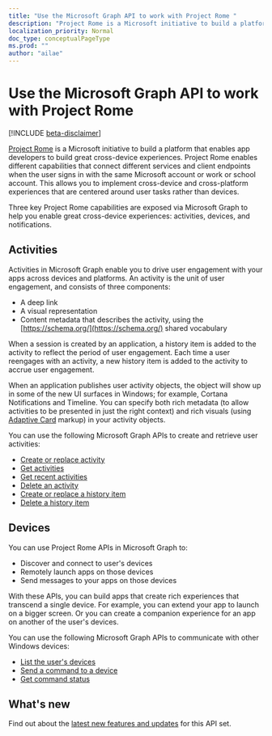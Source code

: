 ```yaml
---
title: "Use the Microsoft Graph API to work with Project Rome "
description: "Project Rome is a Microsoft initiative to build a platform that enables app developers to build great cross-device experiences. Project Rome enables different capabilities that connect different services and client endpoints when the user signs in with the same Microsoft account or work or school account. This allows you to implement cross-device and cross-platform experiences that are centered around user tasks rather than devices. "
localization_priority: Normal
doc_type: conceptualPageType
ms.prod: ""
author: "ailae"
---
```


# Use the Microsoft Graph API to work with Project Rome

[!INCLUDE [beta-disclaimer](../../includes/beta-disclaimer.md)]

[Project Rome](https://developer.microsoft.com/en-us/windows/project-rome) is a Microsoft initiative to build a platform that enables app developers to build great cross-device experiences. Project Rome enables different capabilities that connect different services and client endpoints when the user signs in with the same Microsoft account or work or school account. This allows you to implement cross-device and cross-platform experiences that are centered around user tasks rather than devices.

Three key Project Rome capabilities are exposed via Microsoft Graph to help you enable great cross-device experiences: activities, devices, and notifications.

## Activities

Activities in Microsoft Graph enable you to drive user engagement with your apps across devices and platforms. An activity is the unit of user engagement, and consists of three components:

- A deep link
- A visual representation
- Content metadata that describes the activity, using the [https://schema.org/](https://schema.org/) shared vocabulary

When a session is created by an application, a history item is added to the activity to reflect the period of user engagement. Each time a user reengages with an activity, a new history item is added to the activity to accrue user engagement.

When an application publishes user activity objects, the object will show up in some of the new UI surfaces in Windows; for example, Cortana Notifications and Timeline. You can specify both rich metadata (to allow activities to be presented in just the right context) and rich visuals (using [Adaptive Card](https://adaptivecards.io/) markup) in your activity objects.

You can use the following Microsoft Graph APIs to create and retrieve user activities:

- [Create or replace activity](../api/projectrome-put-activity.md)
- [Get activities](../api/projectrome-get-activities.md)
- [Get recent activities](../api/projectrome-get-recent-activities.md)
- [Delete an activity](../api/projectrome-delete-activity.md)
- [Create or replace a history item](../api/projectrome-put-historyitem.md)
- [Delete a history item](../api/projectrome-delete-historyitem.md)

## Devices

You can use Project Rome APIs in Microsoft Graph to:

- Discover and connect to user's devices
- Remotely launch apps on those devices
- Send messages to your apps on those devices

With these APIs, you can build apps that create rich experiences that transcend a single device. For example, you can extend your app to launch on a bigger screen. Or you can create a companion experience for an app on another of the user's devices.

You can use the following Microsoft Graph APIs to communicate with other Windows devices:

- [List the user's devices](../api/user-list-devices.md)
- [Send a command to a device](../api/send-device-command.md)
- [Get command status](../api/get-device-command-status.md)

## What's new
Find out about the [latest new features and updates](/graph/whats-new-overview) for this API set.